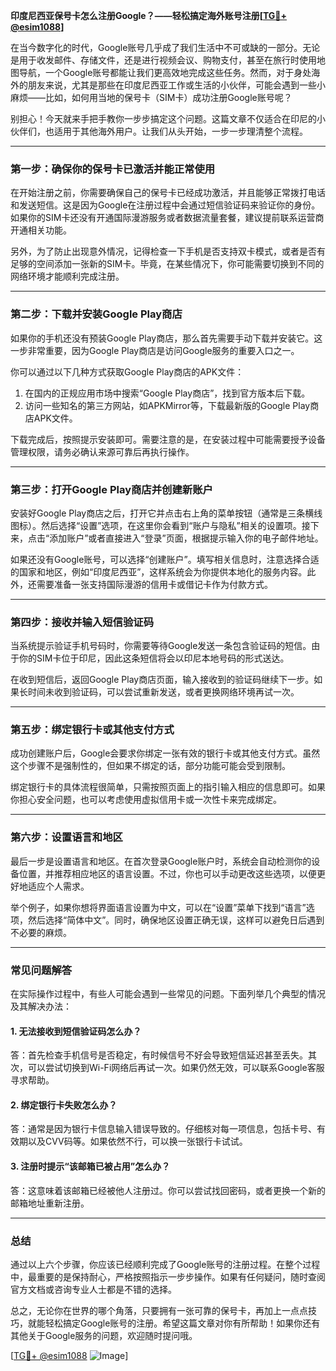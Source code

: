 **印度尼西亚保号卡怎么注册Google？——轻松搞定海外账号注册[[TG💪+ @esim1088](https://t.me/s/esim1088)]**

在当今数字化的时代，Google账号几乎成了我们生活中不可或缺的一部分。无论是用于收发邮件、存储文件，还是进行视频会议、购物支付，甚至在旅行时使用地图导航，一个Google账号都能让我们更高效地完成这些任务。然而，对于身处海外的朋友来说，尤其是那些在印度尼西亚工作或生活的小伙伴，可能会遇到一些小麻烦——比如，如何用当地的保号卡（SIM卡）成功注册Google账号呢？

别担心！今天就来手把手教你一步步搞定这个问题。这篇文章不仅适合在印尼的小伙伴们，也适用于其他海外用户。让我们从头开始，一步一步理清整个流程。

---

### **第一步：确保你的保号卡已激活并能正常使用**
在开始注册之前，你需要确保自己的保号卡已经成功激活，并且能够正常拨打电话和发送短信。这是因为Google在注册过程中会通过短信验证码来验证你的身份。如果你的SIM卡还没有开通国际漫游服务或者数据流量套餐，建议提前联系运营商开通相关功能。

另外，为了防止出现意外情况，记得检查一下手机是否支持双卡模式，或者是否有足够的空间添加一张新的SIM卡。毕竟，在某些情况下，你可能需要切换到不同的网络环境才能顺利完成注册。

---

### **第二步：下载并安装Google Play商店**
如果你的手机还没有预装Google Play商店，那么首先需要手动下载并安装它。这一步非常重要，因为Google Play商店是访问Google服务的重要入口之一。

你可以通过以下几种方式获取Google Play商店的APK文件：
1. 在国内的正规应用市场中搜索“Google Play商店”，找到官方版本后下载。
2. 访问一些知名的第三方网站，如APKMirror等，下载最新版的Google Play商店APK文件。

下载完成后，按照提示安装即可。需要注意的是，在安装过程中可能需要授予设备管理权限，请务必确认来源可靠后再执行操作。

---

### **第三步：打开Google Play商店并创建新账户**
安装好Google Play商店之后，打开它并点击右上角的菜单按钮（通常是三条横线图标）。然后选择“设置”选项，在这里你会看到“账户与隐私”相关的设置项。接下来，点击“添加账户”或者直接进入“登录”页面，根据提示输入你的电子邮件地址。

如果还没有Google账号，可以选择“创建账户”。填写相关信息时，注意选择合适的国家和地区，例如“印度尼西亚”，这样系统会为你提供本地化的服务内容。此外，还需要准备一张支持国际漫游的信用卡或借记卡作为付款方式。

---

### **第四步：接收并输入短信验证码**
当系统提示验证手机号码时，你需要等待Google发送一条包含验证码的短信。由于你的SIM卡位于印尼，因此这条短信将会以印尼本地号码的形式送达。

在收到短信后，返回Google Play商店页面，输入接收到的验证码继续下一步。如果长时间未收到验证码，可以尝试重新发送，或者更换网络环境再试一次。

---

### **第五步：绑定银行卡或其他支付方式**
成功创建账户后，Google会要求你绑定一张有效的银行卡或其他支付方式。虽然这个步骤不是强制性的，但如果不绑定的话，部分功能可能会受到限制。

绑定银行卡的具体流程很简单，只需按照页面上的指引输入相应的信息即可。如果你担心安全问题，也可以考虑使用虚拟信用卡或一次性卡来完成绑定。

---

### **第六步：设置语言和地区**
最后一步是设置语言和地区。在首次登录Google账户时，系统会自动检测你的设备位置，并推荐相应地区的语言设置。不过，你也可以手动更改这些选项，以便更好地适应个人需求。

举个例子，如果你想将界面语言设置为中文，可以在“设置”菜单下找到“语言”选项，然后选择“简体中文”。同时，确保地区设置正确无误，这样可以避免日后遇到不必要的麻烦。

---

### **常见问题解答**
在实际操作过程中，有些人可能会遇到一些常见的问题。下面列举几个典型的情况及其解决办法：

#### 1. 无法接收到短信验证码怎么办？
答：首先检查手机信号是否稳定，有时候信号不好会导致短信延迟甚至丢失。其次，可以尝试切换到Wi-Fi网络后再试一次。如果仍然无效，可以联系Google客服寻求帮助。

#### 2. 绑定银行卡失败怎么办？
答：通常是因为银行卡信息输入错误导致的。仔细核对每一项信息，包括卡号、有效期以及CVV码等。如果依然不行，可以换一张银行卡试试。

#### 3. 注册时提示“该邮箱已被占用”怎么办？
答：这意味着该邮箱已经被他人注册过。你可以尝试找回密码，或者更换一个新的邮箱地址重新注册。

---

### **总结**
通过以上六个步骤，你应该已经顺利完成了Google账号的注册过程。在整个过程中，最重要的是保持耐心，严格按照指示一步步操作。如果有任何疑问，随时查阅官方文档或咨询专业人士都是不错的选择。

总之，无论你在世界的哪个角落，只要拥有一张可靠的保号卡，再加上一点点技巧，就能轻松搞定Google账号的注册。希望这篇文章对你有所帮助！如果你还有其他关于Google服务的问题，欢迎随时提问哦。

[[TG💪+ @esim1088](https://t.me/s/esim1088) ![Image](https://i.postimg.cc/4NQfJmqS/Snipaste-2025-05-13-00-14-12.png)]